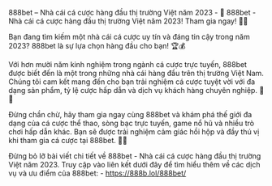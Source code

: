 888bet – Nhà cái cá cược hàng đầu thị trường Việt năm 2023 - 🌟 888bet - Nhà cái cá cược hàng đầu thị trường Việt năm 2023! Tham gia ngay! 🎉💯

Bạn đang tìm kiếm một nhà cái cá cược uy tín và đáng tin cậy trong năm 2023? 888bet là sự lựa chọn hàng đầu cho bạn! 🏆💰

Với hơn mười năm kinh nghiệm trong ngành cá cược trực tuyến, 888bet được biết đến là một trong những nhà cái hàng đầu trên thị trường Việt Nam. Chúng tôi cam kết mang đến cho bạn trải nghiệm cá cược tuyệt vời với đa dạng sản phẩm, tỷ lệ cược hấp dẫn và dịch vụ khách hàng chuyên nghiệp. 💪🌟

Đừng chần chừ, hãy tham gia ngay cùng 888bet và khám phá thế giới đa dạng của cá cược thể thao, sòng bạc trực tuyến, game nổ hũ và nhiều trò chơi hấp dẫn khác. Bạn sẽ được trải nghiệm cảm giác hồi hộp và đầy thú vị khi tham gia cá cược tại 888bet. 💯🔥

Đừng bỏ lỡ bài viết chi tiết về 888bet - Nhà cái cá cược hàng đầu thị trường Việt năm 2023. Truy cập vào liên kết dưới đây để tìm hiểu thêm về các dịch vụ và ưu điểm của 888bet: - https://888b.lol/888bet/
